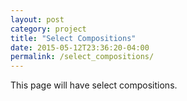 ```yaml
---
layout: post
category: project
title: "Select Compositions"
date: 2015-05-12T23:36:20-04:00
permalink: /select_compositions/
---
```


This page will have select compositions.